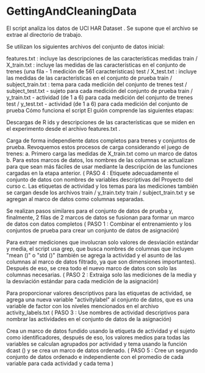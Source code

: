 # GettingAndCleaningData
El script analiza los datos de UCI HAR Dataset . Se supone que el archivo se extrae al directorio de trabajo.

Se utilizan los siguientes archivos del conjunto de datos inicial:

features.txt : incluye las descripciones de las características medidas
train / X_train.txt : incluye las medidas de las características en el conjunto de trenes (una fila - 1 medición de 561 características)
test / X_test.txt : incluye las medidas de las características en el conjunto de prueba
train / subject_train.txt : tema para cada medición del conjunto de trenes
test / subject_test.txt - sujeto para cada medición del conjunto de prueba
train / y_train.txt - actividad (de 1 a 6) para cada medición del conjunto de trenes
test / y_test.txt - actividad (de 1 a 6) para cada medición del conjunto de prueba
Cómo funciona el script
El guión comprende las siguientes etapas:

Descargas de R ids y descripciones de las características que se miden en el experimento desde el archivo features.txt .

Carga de forma independiente datos completos para trenes y conjuntos de prueba. Revoquemos estos procesos de carga considerando el juego de trenes:
a. Primero carga las medidas de X_train.txt como un marco de datos
b. Para estos marcos de datos, los nombres de las columnas se actualizan para que sean más fáciles de usar mediante la descripción de las funciones cargadas en la etapa anterior. ( PASO 4 : Etiquete adecuadamente el conjunto de datos con nombres de variables descriptivas del Proyecto del curso
c. Las etiquetas de actividad y los temas para las mediciones también se cargan desde los archivos train / y_train.txty train / subject_train.txt y se agregan al marco de datos como columnas separadas.

Se realizan pasos similares para el conjunto de datos de prueba y, finalmente, 2 filas de 2 marcos de datos se fusionan para formar un marco de datos con datos completos ( PASO 1 : Combinar el entrenamiento y los conjuntos de prueba para crear un conjunto de datos de asignación)

Para extraer mediciones que involucran solo valores de desviación estándar y media, el script usa grep, que busca nombres de columnas que incluyen "mean ()" o "std ()" (también se agrega la actividad y el asunto de las columnas al marco de datos filtrado, ya que son dimensiones importantes). Después de eso, se crea todo el nuevo marco de datos con solo las columnas necesarias. ( PASO 2 : Extraiga solo las mediciones de la media y la desviación estándar para cada medición de la asignación)

Para proporcionar valores descriptivos para las etiquetas de actividad, se agrega una nueva variable "activitylabel" al conjunto de datos, que es una variable de factor con los niveles mencionados en el archivo activity_labels.txt ( PASO 3 : Use nombres de actividad descriptivos para nombrar las actividades en el conjunto de datos de la asignación)

Crea un marco de datos fundido usando la etiqueta de actividad y el sujeto como identificadores, después de eso, los valores medios para todas las variables se calculan agrupados por actividad y tema usando la función dcast () y se crea un marco de datos ordenado. ( PASO 5 : Cree un segundo conjunto de datos ordenado e independiente con el promedio de cada variable para cada actividad y cada tema )
